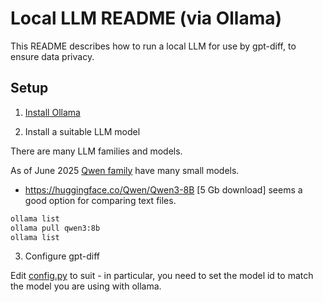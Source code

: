 # Local LLM README (via Ollama)

This README describes how to run a local LLM for use by gpt-diff, to ensure data privacy.

## Setup

1. [Install Ollama](https://ollama.com/download)

2. Install a suitable LLM model

There are many LLM families and models.

As of June 2025 [Qwen family](https://huggingface.co/Qwen) have many small models.

- https://huggingface.co/Qwen/Qwen3-8B [5 Gb download] seems a good option for comparing text files.

```bash
ollama list
ollama pull qwen3:8b
ollama list
```

3. Configure gpt-diff

Edit [config.py](../gpt_diff/config.py) to suit - in particular, you need to set the model id to match the model you are using with ollama.
